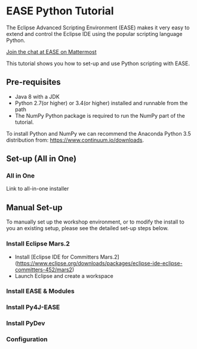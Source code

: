 EASE Python Tutorial  
=====================
The Eclipse Advanced Scripting Environment (EASE) makes it very easy to extend and control the Eclipse IDE using the popular scripting language Python.

[Join the chat at EASE on Mattermost](https://mattermost-test.eclipse.org/eclipse/channels/ease)

This tutorial shows you how to set-up and use Python scripting with EASE.

Pre-requisites
---------------
* Java 8 with a JDK
* Python 2.7(or higher) or 3.4(or higher) installed and runnable from the path
* The NumPy Python package is required to run the NumPy part of the tutorial.

To install Python and NumPy we can recommend the Anaconda Python 3.5 distribution from:
https://www.continuum.io/downloads.

Set-up (All in One)
---------------
### All in One

Link to all-in-one installer

Manual Set-up 
---------------
To manually set up the workshop environment, or to modify the install to you an existing setup, please see the detailed set-up steps below. 

### Install Eclipse Mars.2

* Install [Eclipse IDE for Committers Mars.2] (https://www.eclipse.org/downloads/packages/eclipse-ide-eclipse-committers-452/mars2)
* Launch Eclipse and create a workspace

### Install EASE & Modules


### Install Py4J-EASE

### Install PyDev

### Configuration


